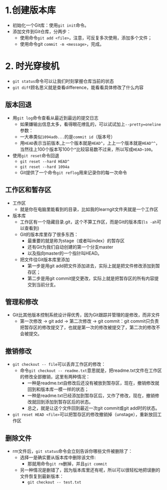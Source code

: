 # 1.创建版本库
* 初始化一个Git库：使用```git init```命令。
* 添加文件到Git仓库，分两步：
    * 使用命令```git add <file>```，注意，可反复多次使用，添加多个文件；
    * 使用命令git ```commit -m <message>```，完成。
# 2. 时光穿梭机
* ```git status```命令可以让我们时刻掌握仓库当前的状态
* ```git diff```顾名思义就是查看difference，能看看具体修改了什么内容
## 版本回退
* 用```git log```命令查看从最近到最远的提交日志
  * 如果嫌输出信息太多，看得眼花缭乱的，可以试试加上```--pretty=oneline```参数：
  * 一大串类似```1094adb...```的是```commit id```（版本号）
  * 用```HEAD```表示当前版本,上一个版本就是```HEAD^```，上上一个版本就是```HEAD^^```，当然往上100个版本写100个^比较容易数不过来，所以写成```HEAD~100```。
* 使用```git reset```命令回退
  * ```git reset --hard HEAD^```
  * ```git reset --hard 1094a```
  * Git提供了一个命令```git reflog```用来记录你的每一次命令
## 工作区和暂存区
* 工作区
  * 就是你在电脑里能看到的目录，比如我的learngit文件夹就是一个工作区
* 版本库
  * 工作区有一个隐藏目录.git，这个不算工作区，而是Git的版本库(```ls -ah```可以查看到)
  * Git的版本库里存了很多东西：
    * 最重要的就是称为stage（或者叫index）的暂存区
    * 还有Git为我们自动创建的第一个分支master
    * 以及指向master的一个指针叫HEAD。
  * 把文件往Git版本库里添加
    * 第一步是用git add把文件添加进去，实际上就是把文件修改添加到暂存区；
    * 第二步是用git commit提交更改，实际上就是把暂存区的所有内容提交到当前分支。
## 管理和修改
* Git比其他版本控制系统设计得优秀，因为Git跟踪并管理的是修改，而非文件
  * 第一次修改 -> git add -> 第二次修改 -> git commit：git commit只负责把暂存区的修改提交了，也就是第一次的修改被提交了，第二次的修改不会被提交。
## 撤销修改
* ```git checkout -- file```可以丢弃工作区的修改：
  * 命令```git checkout -- readme.txt```意思就是，把readme.txt文件在工作区的修改全部撤销，这里有两种情况：
    * 一种是readme.txt自修改后还没有被放到暂存区，现在，撤销修改就回到和版本库一模一样的状态；
    * 一种是readme.txt已经添加到暂存区后，又作了修改，现在，撤销修改就回到添加到暂存区后的状态。
    * 总之，就是让这个文件回到最近一次git commit或git add时的状态。
* ```git reset HEAD <file>```可以把暂存区的修改撤销掉（unstage），重新放回工作区
## 删除文件
* rm文件后，```git status```命令会立刻告诉你哪些文件被删除了：
  * 选择一是确实要从版本库中删除该文件:
    * 那就用命令```git rm```删掉，并且```git commit```
  * 另一种情况是删错了，因为版本库里还有呢，所以可以很轻松地把误删的文件恢复到最新版本：
    * ```git checkout -- test.txt```

